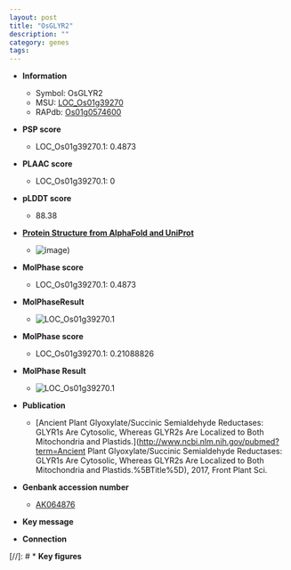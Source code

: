 ```yaml
---
layout: post
title: "OsGLYR2"
description: ""
category: genes
tags: 
---
```


* **Information**  
    + Symbol: OsGLYR2  
    + MSU: [LOC_Os01g39270](http://rice.plantbiology.msu.edu/cgi-bin/ORF_infopage.cgi?orf=LOC_Os01g39270)  
    + RAPdb: [Os01g0574600](http://rapdb.dna.affrc.go.jp/viewer/gbrowse_details/irgsp1?name=Os01g0574600)  

* **PSP score**  
    + LOC_Os01g39270.1: 0.4873 

* **PLAAC score**  
    + LOC_Os01g39270.1: 0 

* **pLDDT score**
    + 88.38

* **[Protein Structure from AlphaFold and UniProt](https://www.uniprot.org/uniprotkb/Q656T5/entry#structure)**
    + ![image](https://ricepsp.github.io/images/Q6/AF-Q656T5-F1.png))

* **MolPhase score**
    + LOC_Os01g39270.1: 0.4873

* **MolPhaseResult**
    + ![LOC_Os01g39270.1](https://ricepsp.github.io/pictures/LOC_Os01g/LOC_Os01g39270.1.png)

* **MolPhase score**
    + LOC_Os01g39270.1: 0.21088826

* **MolPhase Result**
    + ![LOC_Os01g39270.1](https://304243504.github.io/Pictures/LOC_Os01g/LOC_Os01g39270.1.png)

* **Publication**  
    + [Ancient Plant Glyoxylate/Succinic Semialdehyde Reductases: GLYR1s Are Cytosolic, Whereas GLYR2s Are Localized to Both Mitochondria and Plastids.](http://www.ncbi.nlm.nih.gov/pubmed?term=Ancient Plant Glyoxylate/Succinic Semialdehyde Reductases: GLYR1s Are Cytosolic, Whereas GLYR2s Are Localized to Both Mitochondria and Plastids.%5BTitle%5D), 2017, Front Plant Sci.

* **Genbank accession number**  
    + [AK064876](http://www.ncbi.nlm.nih.gov/nuccore/AK064876)

* **Key message**  

* **Connection**  

[//]: # * **Key figures**  


